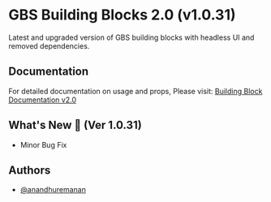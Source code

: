 # GBS Building Blocks 2.0 (v1.0.31)

Latest and upgraded version of GBS building blocks with headless UI and removed dependencies.

## Documentation

For detailed documentation on usage and props, Please visit: [Building Block Documentation v2.0](https://gramprokit.vercel.app)

## What's New 🎉 (Ver 1.0.31)

- Minor Bug Fix

## Authors

- [@anandhuremanan](https://www.github.com/anandhuremanan)
